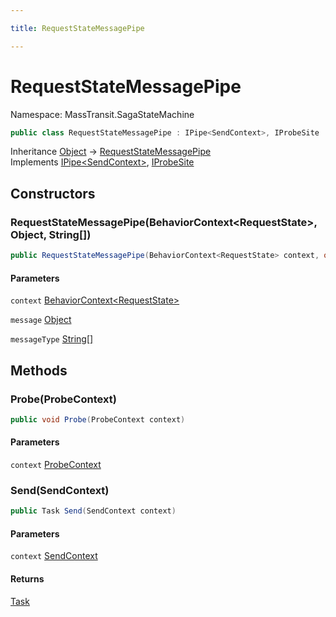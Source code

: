 ```yaml
---

title: RequestStateMessagePipe

---
```


# RequestStateMessagePipe

Namespace: MassTransit.SagaStateMachine

```csharp
public class RequestStateMessagePipe : IPipe<SendContext>, IProbeSite
```

Inheritance [Object](https://learn.microsoft.com/en-us/dotnet/api/system.object) → [RequestStateMessagePipe](../masstransit-sagastatemachine/requeststatemessagepipe)<br/>
Implements [IPipe\<SendContext\>](../../masstransit-abstractions/masstransit/ipipe-1), [IProbeSite](../../masstransit-abstractions/masstransit/iprobesite)

## Constructors

### **RequestStateMessagePipe(BehaviorContext\<RequestState\>, Object, String[])**

```csharp
public RequestStateMessagePipe(BehaviorContext<RequestState> context, object message, String[] messageType)
```

#### Parameters

`context` [BehaviorContext\<RequestState\>](../../masstransit-abstractions/masstransit/behaviorcontext-1)<br/>

`message` [Object](https://learn.microsoft.com/en-us/dotnet/api/system.object)<br/>

`messageType` [String[]](https://learn.microsoft.com/en-us/dotnet/api/system.string)<br/>

## Methods

### **Probe(ProbeContext)**

```csharp
public void Probe(ProbeContext context)
```

#### Parameters

`context` [ProbeContext](../../masstransit-abstractions/masstransit/probecontext)<br/>

### **Send(SendContext)**

```csharp
public Task Send(SendContext context)
```

#### Parameters

`context` [SendContext](../../masstransit-abstractions/masstransit/sendcontext)<br/>

#### Returns

[Task](https://learn.microsoft.com/en-us/dotnet/api/system.threading.tasks.task)<br/>
